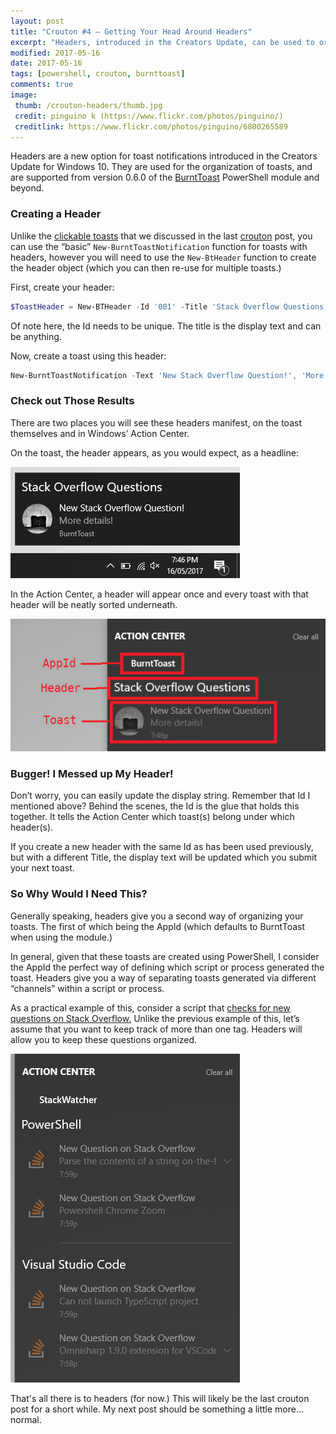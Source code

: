 ```yaml
---
layout: post
title: "Crouton #4 – Getting Your Head Around Headers"
excerpt: "Headers, introduced in the Creators Update, can be used to organize you toasts."
modified: 2017-05-16
date: 2017-05-16
tags: [powershell, crouton, burnttoast]
comments: true
image:
 thumb: /crouton-headers/thumb.jpg
 credit: pinguino k (https://www.flickr.com/photos/pinguino/)
 creditlink: https://www.flickr.com/photos/pinguino/6800265589
---
```


Headers are a new option for toast notifications introduced in the Creators
Update for Windows 10. They are used for the organization of toasts, and are
supported from version 0.6.0 of the
[BurntToast](https://www.powershellgallery.com/packages/BurntToast) PowerShell
module and beyond.

### Creating a Header

Unlike the [clickable toasts](https://king.geek.nz/2017/05/08/crouton-clickable/)
that we discussed in the last
[crouton](https://king.geek.nz/tags/index.html#crouton) post, you can use the
“basic” `New-BurntToastNotification` function for toasts with headers, however you
will need to use the `New-BtHeader` function to create the header object (which
you can then re-use for multiple toasts.)

First, create your header:

```powershell
$ToastHeader = New-BTHeader -Id '001' -Title 'Stack Overflow Questions'
```

Of note here, the Id needs to be unique. The title is the display text and can
be anything.

Now, create a toast using this header:

```powershell
New-BurntToastNotification -Text 'New Stack Overflow Question!', 'More details!' -Header $ToastHeader
```

### Check out Those Results

There are two places you will see these headers manifest, on the toast
themselves and in Windows’ Action Center.

On the toast, the header appears, as you would expect, as a headline:

[![Toast with Header](/images/crouton-headers/toast.png)](/images/crouton-headers/toast.png)

In the Action Center, a header will appear once and every toast with that header
will be neatly sorted underneath.

[![Toast with Header in Action Center](/images/crouton-headers/actioncenter.png)](/images/crouton-headers/actioncenter.png)

### Bugger! I Messed up My Header!

Don’t worry, you can easily update the display string. Remember that Id I
mentioned above? Behind the scenes, the Id is the glue that holds this together.
It tells the Action Center which toast(s) belong under which header(s).

If you create a new header with the same Id as has been used previously, but
with a different Title, the display text will be updated which you submit your
next toast.

### So Why Would I Need This?

Generally speaking, headers give you a second way of organizing your toasts. The
first of which being the AppId (which defaults to BurntToast when using the
module.)

In general, given that these toasts are created using PowerShell, I consider the
AppId the perfect way of defining which script or process generated the toast.
Headers give you a way of separating toasts generated via different “channels”
within a script or process.

As a practical example of this, consider a script that [checks for new questions
on Stack Overflow.](https://king.geek.nz/2017/03/20/crouton-stackwatch/) Unlike
the previous example of this, let’s assume that you want to keep track of more
than one tag. Headers will allow you to keep these questions organized.

[![Multiple Headers](/images/crouton-headers/stackwatcher.png)](/images/crouton-headers/stackwatcher.png)

That's all there is to headers (for now.) This will likely be the last crouton post
for a short while. My next post should be something a little more... normal.
